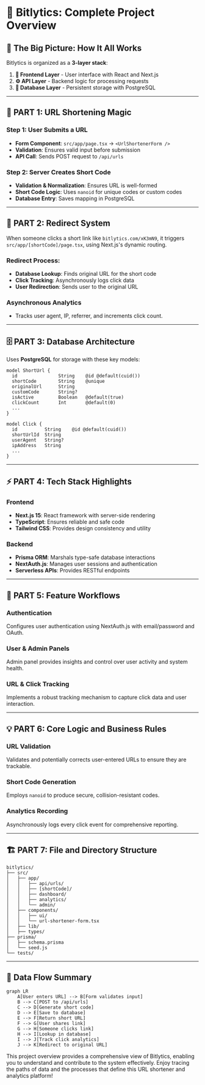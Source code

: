 # 🔗 Bitlytics: Complete Project Overview

## 🧩 The Big Picture: How It All Works

Bitlytics is organized as a **3-layer stack**:
1. **🎨 Frontend Layer** - User interface with React and Next.js
2. **⚙️ API Layer** - Backend logic for processing requests
3. **💾 Database Layer** - Persistent storage with PostgreSQL

---

## 🎯 PART 1: URL Shortening Magic

### Step 1: User Submits a URL
- **Form Component**: `src/app/page.tsx` -> `<UrlShortenerForm />`
- **Validation**: Ensures valid input before submission
- **API Call**: Sends POST request to `/api/urls`

### Step 2: Server Creates Short Code
- **Validation & Normalization**: Ensures URL is well-formed
- **Short Code Logic**: Uses `nanoid` for unique codes or custom codes
- **Database Entry**: Saves mapping in PostgreSQL

---

## 🔄 PART 2: Redirect System

When someone clicks a short link like `bitlytics.com/xK3mN9`, it triggers `src/app/[shortCode]/page.tsx`, using Next.js's dynamic routing.

### Redirect Process:
- **Database Lookup**: Finds original URL for the short code
- **Click Tracking**: Asynchronously logs click data
- **User Redirection**: Sends user to the original URL

### Asynchronous Analytics
- Tracks user agent, IP, referrer, and increments click count.

---

## 🗄️ PART 3: Database Architecture

Uses **PostgreSQL** for storage with these key models:

```prisma
model ShortUrl {
  id               String    @id @default(cuid())
  shortCode        String    @unique
  originalUrl      String
  customCode       String?
  isActive         Boolean   @default(true)
  clickCount       Int       @default(0)
  ...
}

model Click {
  id          String    @id @default(cuid())
  shortUrlId  String
  userAgent   String?
  ipAddress   String
  ...
}
```

---

## ⚡ PART 4: Tech Stack Highlights

### Frontend
- **Next.js 15**: React framework with server-side rendering
- **TypeScript**: Ensures reliable and safe code
- **Tailwind CSS**: Provides design consistency and utility

### Backend
- **Prisma ORM**: Marshals type-safe database interactions
- **NextAuth.js**: Manages user sessions and authentication
- **Serverless APIs**: Provides RESTful endpoints

---

## 🔧 PART 5: Feature Workflows

### Authentication
Configures user authentication using NextAuth.js with email/password and OAuth.

### User & Admin Panels
Admin panel provides insights and control over user activity and system health.

### URL & Click Tracking
Implements a robust tracking mechanism to capture click data and user interaction.

---

## 💡 PART 6: Core Logic and Business Rules

### URL Validation
Validates and potentially corrects user-entered URLs to ensure they are trackable.

### Short Code Generation
Employs `nanoid` to produce secure, collision-resistant codes.

### Analytics Recording
Asynchronously logs every click event for comprehensive reporting.

---

## 🏗️ PART 7: File and Directory Structure

```
bitlytics/
├── src/
│   ├── app/
│   │   ├── api/urls/
│   │   ├── [shortCode]/
│   │   ├── dashboard/
│   │   ├── analytics/
│   │   └── admin/
│   ├── components/
│   │   ├── ui/
│   │   └── url-shortener-form.tsx
│   ├── lib/
│   ├── types/
├── prisma/
│   ├── schema.prisma
│   └── seed.js
└── tests/
```

---

## 🔄 Data Flow Summary

```mermaid
graph LR
    A[User enters URL] --> B[Form validates input]
    B --> C[POST to /api/urls]
    C --> D[Generate short code]
    D --> E[Save to database]
    E --> F[Return short URL]
    F --> G[User shares link]
    G --> H[Someone clicks link]
    H --> I[Lookup in database]
    I --> J[Track click analytics]
    J --> K[Redirect to original URL]
```

This project overview provides a comprehensive view of Bitlytics, enabling you to understand and contribute to the system effectively. Enjoy tracing the paths of data and the processes that define this URL shortener and analytics platform!
